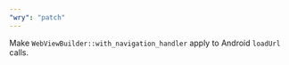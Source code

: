 ```yaml
---
"wry": "patch"
---
```


Make `WebViewBuilder::with_navigation_handler` apply to Android `loadUrl` calls.
